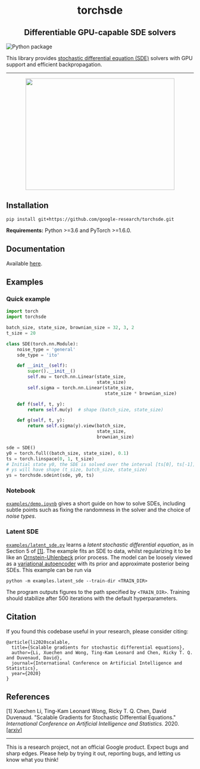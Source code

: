 <h1 align='center'>torchsde</h1>
<h2 align='center'>Differentiable GPU-capable SDE solvers</h2>

![Python package](https://github.com/google-research/torchsde/workflows/Python%20package/badge.svg?branch=dev)

This library provides [stochastic differential equation (SDE)](https://en.wikipedia.org/wiki/Stochastic_differential_equation) solvers with GPU support and efficient backpropagation.

---
<p align="center">
  <img width="400" height="300" src="./assets/latent_sde.gif">
</p>

## Installation
```shell script
pip install git+https://github.com/google-research/torchsde.git
```

**Requirements:** Python >=3.6 and PyTorch >=1.6.0.

## Documentation
Available [here](./DOCUMENTATION.md).

## Examples
### Quick example
```python
import torch
import torchsde

batch_size, state_size, brownian_size = 32, 3, 2
t_size = 20

class SDE(torch.nn.Module):
    noise_type = 'general'
    sde_type = 'ito'

    def __init__(self):
        super().__init__()
        self.mu = torch.nn.Linear(state_size, 
                                  state_size)
        self.sigma = torch.nn.Linear(state_size, 
                                     state_size * brownian_size)

    def f(self, t, y):
        return self.mu(y)  # shape (batch_size, state_size)

    def g(self, t, y):
        return self.sigma(y).view(batch_size, 
                                  state_size, 
                                  brownian_size)

sde = SDE()
y0 = torch.full((batch_size, state_size), 0.1)
ts = torch.linspace(0, 1, t_size)
# Initial state y0, the SDE is solved over the interval [ts[0], ts[-1]].
# ys will have shape (t_size, batch_size, state_size)
ys = torchsde.sdeint(sde, y0, ts)
```

### Notebook

[`examples/demo.ipynb`](examples/demo.ipynb) gives a short guide on how to solve SDEs, including subtle points such as fixing the randomness in the solver and the choice of *noise types*.

### Latent SDE

[`examples/latent_sde.py`](examples/latent_sde.py) learns a *latent stochastic differential equation*, as in Section 5 of [\[1\]](https://arxiv.org/pdf/2001.01328.pdf).
The example fits an SDE to data, whilst regularizing it to be like an [Ornstein-Uhlenbeck](https://en.wikipedia.org/wiki/Ornstein%E2%80%93Uhlenbeck_process) prior process.
The model can be loosely viewed as a [variational autoencoder](https://en.wikipedia.org/wiki/Autoencoder#Variational_autoencoder_(VAE)) with its prior and approximate posterior being SDEs. This example can be run via
```shell script
python -m examples.latent_sde --train-dir <TRAIN_DIR>
```
The program outputs figures to the path specified by `<TRAIN_DIR>`.
Training should stabilize after 500 iterations with the default hyperparameters.

## Citation

If you found this codebase useful in your research, please consider citing:
```
@article{li2020scalable,
  title={Scalable gradients for stochastic differential equations},
  author={Li, Xuechen and Wong, Ting-Kam Leonard and Chen, Ricky T. Q. and Duvenaud, David},
  journal={International Conference on Artificial Intelligence and Statistics},
  year={2020}
}
```

## References
\[1\] Xuechen Li, Ting-Kam Leonard Wong, Ricky T. Q. Chen, David Duvenaud. "Scalable Gradients for Stochastic Differential Equations." *International Conference on Artificial Intelligence and Statistics.* 2020. [[arxiv]](https://arxiv.org/pdf/2001.01328.pdf)

---
This is a research project, not an official Google product. Expect bugs and sharp edges. Please help by trying it out, reporting bugs, and letting us know what you think!